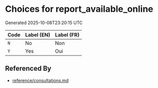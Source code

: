 # Choices for report_available_online

Generated 2025-10-08T23:20:15 UTC

| Code | Label (EN) | Label (FR) |
|------|------------|------------|
| `N` | No | Non |
| `Y` | Yes | Oui |


## Referenced By

- [reference/consultations.md](../reference/consultations.md)
